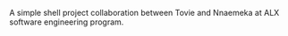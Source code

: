 A simple shell project collaboration between Tovie  and Nnaemeka at ALX software engineering program. 
